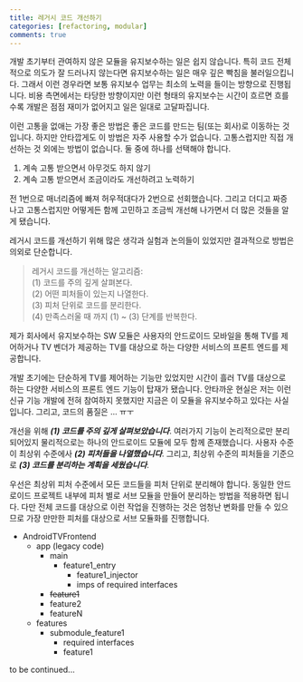 ```yaml
---
title: 레거시 코드 개선하기
categories: [refactoring, modular]
comments: true
---
```


개발 초기부터 관여하지 않은 모듈을 유지보수하는 일은 쉽지 않습니다. 특히 코드 전체적으로 의도가 잘 드러나지 않는다면 유지보수하는 일은 매우 깊은 빡침을 불러일으킵니다. 그래서 이런 경우라면 보통 유지보수 업무는 최소의 노력을 들이는 방향으로 진행됩니다. 비용 측면에서는 타당한 방향이지만 이런 형태의 유지보수는 시간이 흐르면 흐를수록 개발은 점점 재미가 없어지고 일은 일대로 고달파집니다.

이런 고통을 없애는 가장 좋은 방법은 좋은 코드를 만드는 팀(또는 회사)로 이동하는 것입니다. 하지만 안타깝게도 이 방법은 자주 사용할 수가 없습니다. 고통스럽지만 직접 개선하는 것 외에는 방법이 없습니다. 둘 중에 하나를 선택해야 합니다.

1. 계속 고통 받으면서 아무것도 하지 않기
1. 계속 고통 받으면서 조금이라도 개선하려고 노력하기

전 1번으로 매너리즘에 빠져 허우적대다가 2번으로 선회했습니다. 그리고 더디고 짜증나고 고통스럽지만 어떻게든 함께 고민하고 조금씩 개선해 나가면서 더 많은 것들을 알게 됐습니다.

레거시 코드를 개선하기 위해 많은 생각과 실험과 논의들이 있었지만 결과적으로 방법은 의외로 단순합니다.

> 레거시 코드를 개선하는 알고리즘: <br>
> (1) 코드를 주의 깊게 살펴본다.<br>
> (2) 어떤 피처들이 있는지 나열한다.<br>
> (3) 피처 단위로 코드를 분리한다.<br>
> (4) 만족스러울 때 까지 (1) ~ (3) 단계를 반복한다.<br>

제가 회사에서 유지보수하는 SW 모듈은 사용자의 안드로이드 모바일을 통해 TV를 제어하거나 TV 벤더가 제공하는 TV를 대상으로 하는 다양한 서비스의 프론트 엔드를 제공합니다.

개발 초기에는 단순하게 TV를 제어하는 기능만 있었지만 시간이 흘러 TV를 대상으로 하는 다양한 서비스의 프론트 엔드 기능이 탑재가 됐습니다. 안타까운 현실은 저는 이런 신규 기능 개발에 전혀 참여하지 못했지만 지금은 이 모듈을 유지보수하고 있다는 사실입니다. 그리고, 코드의 품질은 ... ㅠㅜ

개선을 위해 ***(1) 코드를 주의 깊게 살펴보았습니다***. 여러가지 기능이 논리적으로만 분리되어있지 물리적으로는 하나의 안드로이드 모듈에 모두 함께 존재했습니다. 사용자 수준이 최상위 수준에사 ***(2) 피처들을 나열했습니다***. 그리고, 최상위 수준의 피처들을 기준으로 ***(3) 코드를 분리하는 계획을 세웠습니다***.

우선은 최상위 피처 수준에서 모든 코드들을 피처 단위로 분리해야 합니다. 동일한 안드로이드 프로젝트 내부에 피처 별로 서브 모듈을 만들어 분리하는 방법을 적용하면 됩니다. 다만 전체 코드를 대상으로 이런 작업을 진행하는 것은 엄청난 변화를 만들 수 있으므로 가장 만만한 피처를 대상으로 서브 모듈화를 진행합니다. 

- AndroidTVFrontend
    - app (legacy code)
        - main
            - feature1_entry
                - feature1_injector
                - imps of required interfaces 
        - ~~feature1~~
        - feature2
        - featureN
    - features
        - submodule_feature1
            - required interfaces
            - feature1

to be continued...


